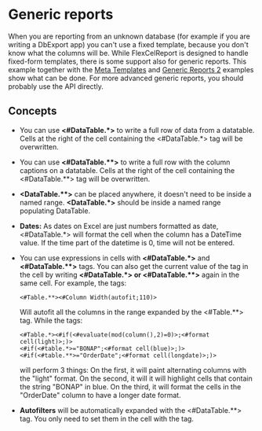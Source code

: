 # Generic reports

When you are reporting from an unknown database (for example if you are
writing a DbExport app) you can\'t use a fixed template, because you
don\'t know what the columns will be. While FlexCelReport is designed to
handle fixed-form templates, there is some support also for generic
reports. This example together with the [Meta Templates](https://doc.tmssoftware.com/flexcel/net/samples/csharp/netframework/reports/meta-templates/index.html) 
 and [Generic Reports 2](https://doc.tmssoftware.com/flexcel/net/samples/csharp/netframework/reports/generic-reports-2/index.html) examples show what
can be done. For more advanced generic reports, you should probably use
the API directly.

## Concepts

- You can use **\<\#DataTable.\*\>** to write a full row of data from
  a datatable. Cells at the right of the cell containing the
  \<\#DataTable.\*\> tag will be overwritten.

- You can use **\<\#DataTable.\*\*\>** to write a full row with the
  column captions on a datatable. Cells at the right of the cell
  containing the \<\#DataTable.\*\*\> tag will be overwritten.

- **\<DataTable.\*\*\>** can be placed anywhere, it doesn\'t need to
  be inside a named range. **\<DataTable.\*\>** should be inside a
  named range populating DataTable.

- **Dates:** As dates on Excel are just numbers formatted as date,
  \<\#DataTable.\*\> will format the cell when the column has a
  DateTime value. If the time part of the datetime is 0, time will
  not be entered.

- You can use expressions in cells with **\<\#DataTable.\*\>** and
  **\<\#DataTable.\*\*\>** tags. You can also get the current value
  of the tag in the cell by writing **\<\#DataTable.\*\> or
  \<\#DataTable.\*\*\>** again in the same cell. For example, the
  tags:
  ```
  <#Table.**><#Column Width(autofit;110)>
  ```
  Will autofit all the columns in the range expanded by the
  \<\#Table.\*\*\> tag. While the tags:
  
  ```
  <#Table.*><#if(<#evaluate(mod(column(),2)=0)>;<#format cell(light)>;)>
  <#if(<#table.*>="BONAP";<#format cell(blue)>;)>
  <#if(<#table.**>="OrderDate";<#format cell(longdate)>;)>
  ```
  will perform 3 things: On the first, it will paint alternating columns
  with the \"light\" format. On the second, it will it will highlight
  cells that contain the string \"BONAP\" in blue. On the third, it will
  format the cells in the \"OrderDate\" column to have a longer date
  format.

- **Autofilters** will be automatically expanded with the
  \<\#DataTable.\*\*\> tag. You only need to set them in the cell
  with the tag.
